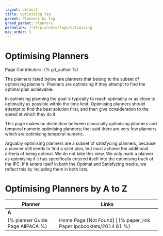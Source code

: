 ```yaml
---
layout: default
title: Optimising Tag
parent: Planners by tag
grand_parent: Planners
permalink: /ref/planners/tags/optimising
nav_order: 5
---
```

# Optimising Planners

Page Contributors: {% git_author %}

The planners listed below are planners that belong to the subset of optimising planners. Planners are optimising if they attempt to find the optimal plan achievable.

In optimising planning the goal is typically to reach optimality or as close to optimality as possible within the time limit. Optimising planners should attempt to find the best solution first, and then give consideration to the speed at which they do it.

This page makes no distinction between classically optimising planners and temporal numeric optimising planners; that said there are very few planners which are optimising temporal numeric.

Arguably optimising planners are a subset of satisfycing planners, because a planner still needs to find a valid plan, but must achieve the additional criteria of being optimal. We do not take this view. We only mark a planner as optimising if it has specifically entered itself into the optimising track of the IPC. If it enters itself in both the Optimal and Satisfycing tracks, we reflect this by including them in both lists.

# Optimising Planners by A to Z

| Planner | Links |
|---------|-------|
| **A**   |       |      
| {% planner Guide Page AllPACA %} | Home Page [Not Found] \| {% paper_link Paper ipcbooklets/2014 81 %} |